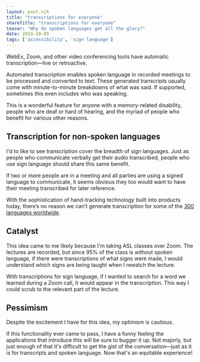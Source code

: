 ```yaml
---
layout: post.njk
title: "transcriptions for everyone"
shareTitle: "transcriptions for everyone"
teaser: "Why do spoken languages get all the glory?"
date: 2024-10-05
tags: ['accessibility', 'sign language']
---
```

[languages-worldwide]: https://education.nationalgeographic.org/resource/sign-language/


WebEx, Zoom, and other video conferencing tools have automatic transcription—live or retroactive.

Automated transcription enables spoken language in recorded meetings to be processed and converted to text. These generated transcripts usually come with minute-to-minute breakdowns of what was said. If supported, sometimes this even includes who was speaking.

This is a wonderful feature for anyone with a memory-related disability, people who are deaf or hard of hearing, and the myriad of people who benefit for various other reasons.


## Transcription for non-spoken languages

I'd to like to see transcription cover the breadth of sign languages. Just as people who communicate verbally get their audio transcribed, people who use sign language should share this same benefit.

If two or more people are in a meeting and all parties are using a signed language to communicate, it seems obvious they too would want to have their meeting transcribed for later reference.

With the sophistication of hand-tracking technology built into products today, there’s no reason we can’t generate transcription for some of the [300 languages worldwide][languages-worldwide]. 


## Catalyst 

This idea came to me likely because I'm taking ASL classes over Zoom. The lectures are recorded, but since 95% of the class is without spoken language, if there were transcriptions of what signs were made, I would understand which signs are being taught when I rewatch the lecture.

With transcriptions for sign language, if I wanted to search for a word we learned during a Zoom call, it would appear in the transcription. This way I could scrub to the relevant part of the lecture.


## Pessimism

Despite the excitement I have for this idea, my optimism is cautious.

If this functionality ever came to pass, I have a funny feeling the applications that introduce this will be sure to bugger it up. Not majorly, but just enough of that it's difficult to get the gist of the conversation—just as it is for transcripts and spoken language. Now that's an equitable experience!